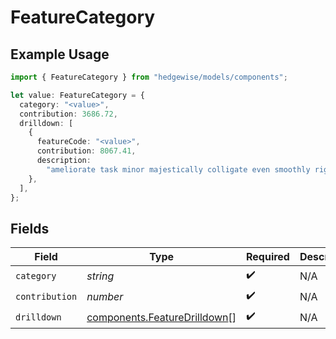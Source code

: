 # FeatureCategory

## Example Usage

```typescript
import { FeatureCategory } from "hedgewise/models/components";

let value: FeatureCategory = {
  category: "<value>",
  contribution: 3686.72,
  drilldown: [
    {
      featureCode: "<value>",
      contribution: 8067.41,
      description:
        "ameliorate task minor majestically colligate even smoothly righteously",
    },
  ],
};
```

## Fields

| Field                                                                        | Type                                                                         | Required                                                                     | Description                                                                  |
| ---------------------------------------------------------------------------- | ---------------------------------------------------------------------------- | ---------------------------------------------------------------------------- | ---------------------------------------------------------------------------- |
| `category`                                                                   | *string*                                                                     | :heavy_check_mark:                                                           | N/A                                                                          |
| `contribution`                                                               | *number*                                                                     | :heavy_check_mark:                                                           | N/A                                                                          |
| `drilldown`                                                                  | [components.FeatureDrilldown](../../models/components/featuredrilldown.md)[] | :heavy_check_mark:                                                           | N/A                                                                          |